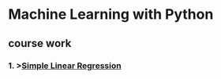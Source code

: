 # Machine Learning with Python

## course work 

### 1. >[Simple Linear Regression](https://gist.github.com/durgaprasadmamidi/91565416ebe50ff47e676a06ea5f74cf)
